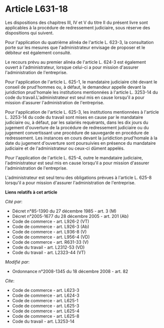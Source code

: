 # Article L631-18

Les dispositions des chapitres III, IV et V du titre II du présent livre sont applicables à la procédure de redressement
judiciaire, sous réserve des dispositions qui suivent. 

Pour l'application du quatrième alinéa de l'article L. 623-3, la consultation porte sur les mesures que l'administrateur
envisage de proposer et le débiteur est également consulté. 

Le recours prévu au premier alinéa de l'article L. 624-3 est également ouvert à l'administrateur, lorsque celui-ci a pour
mission d'assurer l'administration de l'entreprise. 

Pour l'application de l'article L. 625-1, le mandataire judiciaire cité devant le conseil de prud'hommes ou, à défaut, le
demandeur appelle devant la juridiction prud'homale les institutions mentionnées à l'article L. 3253-14 du code du
travail.L'administrateur est seul mis en cause lorsqu'il a pour mission d'assurer l'administration de l'entreprise. 

Pour l'application de l'article L. 625-3, les institutions mentionnées à l'article L. 3253-14 du code du travail sont mises
en cause par le mandataire judiciaire ou, à défaut, par les salariés requérants, dans les dix jours du jugement d'ouverture
de la procédure de redressement judiciaire ou du jugement convertissant une procédure de sauvegarde en procédure de
redressement. Les instances en cours devant la juridiction prud'homale à la date du jugement d'ouverture sont poursuivies en
présence du mandataire judiciaire et de l'administrateur ou ceux-ci dûment appelés. 

Pour l'application de l'article L. 625-4, outre le mandataire judiciaire, l'administrateur est seul mis en cause lorsqu'il a
pour mission d'assurer l'administration de l'entreprise.

L'administrateur est seul tenu des obligations prévues à l'article L. 625-8 lorsqu'il a pour mission d'assurer
l'administration de l'entreprise.

**Liens relatifs à cet article**

_Cité par_:

  - Décret n°85-1390 du 27 décembre 1985 - art. 3 (M)
  - Décret n°2005-1677 du 28 décembre 2005 - art. 201 (Ab)
  - Code de commerce - art. L926-2 (VT)
  - Code de commerce - art. L926-3 (Ab)
  - Code de commerce - art. L936-8 (V)
  - Code de commerce - art. L956-4 (VD)
  - Code de commerce - art. R631-33 (V)
  - Code du travail - art. L2312-53 (VD)
  - Code du travail - art. L2323-44 (VT)

_Modifié par_:

  - Ordonnance n°2008-1345 du 18 décembre 2008 - art. 82

_Cite_:

  - Code de commerce - art. L623-3
  - Code de commerce - art. L624-3
  - Code de commerce - art. L625-1
  - Code de commerce - art. L625-3
  - Code de commerce - art. L625-4
  - Code de commerce - art. L625-8
  - Code du travail - art. L3253-14
